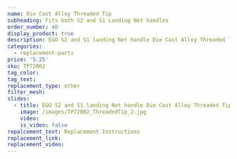 ```yaml
---
name: Die Cast Alloy Threaded Tip
subheading: Fits both S2 and S1 Landing Net handles
order_number: 40
display_product: true
description: EGO S2 and S1 landing Net handle Die Cast Alloy Threaded Tip
categories:
  - replacement-parts
price: '5.25'
sku: TP72002
tag_color:
tag_text:
replacement_type: other
filter_mesh:
slides:
  - title: EGO S2 and S1 landing Net handle Die Cast Alloy Threaded Tip
    image: /images/TP72002_ThreadedTip_2.jpg
    video:
    is_video: false
repalcement_text: Replacement Instructions
replacement_link:
replacement_video:
---
```

